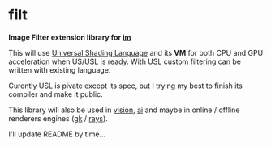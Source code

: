 # filt

**Image Filter extension library for [im](https://github.com/recp/im)**


This will use [Universal Shading Language](http://github.com/UniversalShading) and its **VM** for both CPU and GPU acceleration when US/USL is ready. With USL custom filtering can be written with existing language.

Curently USL is pivate except its spec, but I trying my best to finish its compiler and make it public. 

This library will also be used in [vision](https://github.com/recp/vision), [ai](https://github.com/recp/ai) and maybe in online / offline renderers engines ([gk](https://github.com/recp/gk) / [rays](https://github.com/recp/rays)).

I'll update README by time...
